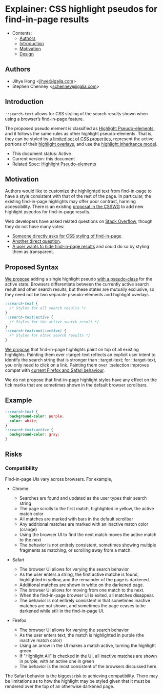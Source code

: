 # Explainer: CSS highlight pseudos for find-in-page results

- Contents:
  - [Authors](#authors)
  - [Introduction](#introduction)
  - [Motivation](#motivation)
  - [Design](#design)

## Authors

* Jihye Hong \<jihye@igalia.com\>
* Stephen Chenney \<schenney@igalia.com\>

## Introduction

`::search-text` allows for CSS styling of the search results shown when using a browser’s find-in-page feature.

The proposed pseudo element is classified as [Highlight Pseudo-elements](https://drafts.csswg.org/css-pseudo/#highlight-pseudos), and it follows the same rules as other highlight pseudo-elements.
That is, they can be styled by [a limited set of CSS properties](https://drafts.csswg.org/css-pseudo/#highlight-styling), represent the active portions of their [highlight overlays](https://drafts.csswg.org/css-pseudo/#highlight-overlay), and use the [highlight inheritance model](https://drafts.csswg.org/css-pseudo/#highlight-cascade).

* This document status: Active
* Current version: this document
* Related Spec: [Highlight Pseudo-elements](https://drafts.csswg.org/css-pseudo/#highlight-pseudos)

## Motivation

Authors would like to customize the highlighted text from find-in-page to have a style consistent with that of the rest of the page. In particular, the existing find-in-page highlights may offer poor contrast, harming accessibility.
There is an existing [proposal in the CSSWG](https://github.com/w3c/csswg-drafts/issues/3812) to add new highlight pseudos for find-in-page results.

Web developers have asked related questions on [Stack Overflow](https://stackoverflow.com/search?q=%5Bcss%5D+find-in-page),
though they do not have many votes:

* [Someone directly asks for CSS styling of find-in-page](https://stackoverflow.com/questions/50309703/css-for-browsers-find-in-page).
* [Another direct question](https://stackoverflow.com/questions/18666075/how-to-style-detect-highlighted-boxes-generated-from-browser-native-search-in-pa).
* [A user wants to hide find-in-page results](https://stackoverflow.com/questions/77458310/confuse-browsers-in-built-find-in-page-feature) and could do so by styling them as transparent.

## Proposed Syntax

[We propose](https://github.com/w3c/csswg-drafts/issues/10212) adding a single highlight pseudo [with a pseudo-class](https://drafts.csswg.org/selectors/#pseudo-element-states) for the active state.
Browsers differentiate between the currently active search result and other search results, but these states are mutually exclusive, so they need not be two separate pseudo-elements and highlight overlays.

```css
::search-text {
  /* Styles for all search results */
}
::search-text:active {
  /* Styles for the active search result */
}
::search-text:not(:active) {
  /* Styles for other search results */
}
```

[We propose](https://github.com/w3c/csswg-drafts/issues/10213) that find-in-page highlights paint on top of all existing highlights.
Painting them over ::target-text reflects an explicit user intent to identify the search string that is stronger than ::target-text; for ::target-text, you only need to click on a link.
Painting them over ::selection improves compat with [current Firefox and Safari behaviour](https://github.com/w3c/csswg-drafts/issues/3812#issuecomment-2047241516).

We do not propose that find-in-page highlight styles have any effect on the tick marks that are sometimes shown in the default browser scrollbars.

## Example

```css
::search-text {
  background-color: purple;
  color: white;
}
::search-text:active {
  background-color: gray;
}
```

## Risks

### Compatibility

Find-in-page UIs vary across browsers. For example,

- Chrome
  - Searches are found and updated as the user types their search string
  - The page scrolls to the first match, highlighted in yellow, the active match color
  - All matches are marked with bars in the default scrollbar
  - Any additional matches are marked with an inactive match color (orange)
  - Using the browser UI to find the next match moves the active match to the next
  - The behavior is not entirely consistent, sometimes showing multiple fragments as matching, or scrolling away from a match.

- Safari
  - The browser UI allows for varying the search behavior
  - As the user enters a string, the first active matche is found, highlighted in yellow, and the remainder of the page is darkened.
  - Additional matches are shown in white on the darkened page.
  - The browser UI allows for moving from one match to the next.
  - When the find-in-page browser UI is exited, all matches disappear.
  - The behavior is not entirely consistent in that sometimes inactive matches are not shown, and sometimes the page ceases to be darkened while still in the find-in-page UI.

- Firefox
  - The browser UI allows for varying the search behavior
  - As the user enters text, the match is highlighted in purple (the inactive match color)
  - Using an arrow in the UI makes a match active, turning the highlight green
  - If "Highlight All" is checked in the UI, all inactive matches are shown in purple, with an active one in green
  - The behavior is the most consistent of the browsers discussed here.
 
The Safari behavior is the biggest risk to achieving compatibility.
There may be limitations as to how the highlight may be styled given that it must be rendered over the top of an otherwise darkened page.
